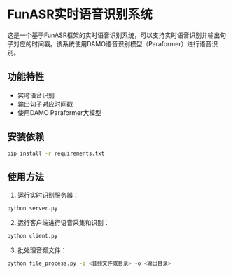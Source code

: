 # FunASR实时语音识别系统

这是一个基于FunASR框架的实时语音识别系统，可以支持实时语音识别并输出句子对应的时间戳。该系统使用DAMO语音识别模型（Paraformer）进行语音识别。

## 功能特性

- 实时语音识别
- 输出句子对应时间戳
- 使用DAMO Paraformer大模型

## 安装依赖

```bash
pip install -r requirements.txt
```

## 使用方法

1. 运行实时识别服务器：

```bash
python server.py
```

2. 运行客户端进行语音采集和识别：

```bash
python client.py
```

3. 批处理音频文件：

```bash
python file_process.py -i <音频文件或目录> -o <输出目录>
``` 